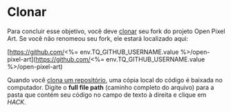 # Clonar

Para concluir esse objetivo, você deve [clonar](https://git-scm.com/docs/git-clone) seu fork do projeto Open Pixel Art. Se você não renomeou seu fork, ele estará localizado aqui:

[https://github.com/<%= env.TQ_GITHUB_USERNAME.value %>/open-pixel-art](https://github.com/<%= env.TQ_GITHUB_USERNAME.value %>/open-pixel-art)

Quando você [clona um repositório](https://git-scm.com/docs/git-clone), uma cópia local do código é baixada no computador. Digite o __full file path__ (caminho completo do arquivo) para a pasta que contém seu código no campo de texto à direita e clique em *HACK*.